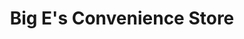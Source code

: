 ---
title: "Big E's Convenience Store"
url: /baltimore/big-es-convenience-store/
shop: convenience
---